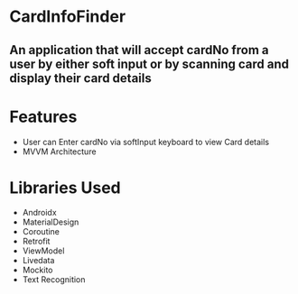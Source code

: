 # CardInfoFinder
## An application that will accept cardNo from a user by either soft input or by scanning card and display their card details
# Features
* User can  Enter cardNo via softInput keyboard to view Card details
* MVVM Architecture
# Libraries Used
* Androidx
* MaterialDesign
* Coroutine
* Retrofit
* ViewModel
* Livedata
* Mockito
* Text Recognition

